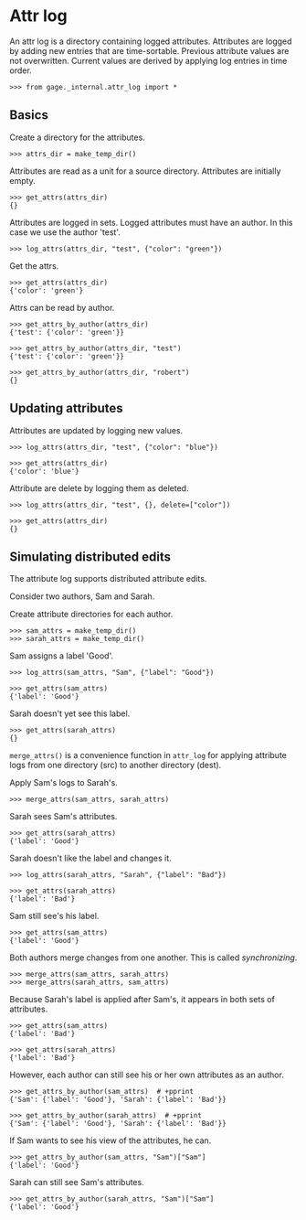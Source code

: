 # Attr log

An attr log is a directory containing logged attributes. Attributes are
logged by adding new entries that are time-sortable. Previous attribute
values are not overwritten. Current values are derived by applying log
entries in time order.

    >>> from gage._internal.attr_log import *

## Basics

Create a directory for the attributes.

    >>> attrs_dir = make_temp_dir()

Attributes are read as a unit for a source directory. Attributes are
initially empty.

    >>> get_attrs(attrs_dir)
    {}

Attributes are logged in sets. Logged attributes must have an author. In
this case we use the author 'test'.

    >>> log_attrs(attrs_dir, "test", {"color": "green"})

Get the attrs.

    >>> get_attrs(attrs_dir)
    {'color': 'green'}

Attrs can be read by author.

    >>> get_attrs_by_author(attrs_dir)
    {'test': {'color': 'green'}}

    >>> get_attrs_by_author(attrs_dir, "test")
    {'test': {'color': 'green'}}

    >>> get_attrs_by_author(attrs_dir, "robert")
    {}

## Updating attributes

Attributes are updated by logging new values.

    >>> log_attrs(attrs_dir, "test", {"color": "blue"})

    >>> get_attrs(attrs_dir)
    {'color': 'blue'}

Attribute are delete by logging them as deleted.

    >>> log_attrs(attrs_dir, "test", {}, delete=["color"])

    >>> get_attrs(attrs_dir)
    {}

## Simulating distributed edits

The attribute log supports distributed attribute edits.

Consider two authors, Sam and Sarah.

Create attribute directories for each author.

    >>> sam_attrs = make_temp_dir()
    >>> sarah_attrs = make_temp_dir()

Sam assigns a label 'Good'.

    >>> log_attrs(sam_attrs, "Sam", {"label": "Good"})

    >>> get_attrs(sam_attrs)
    {'label': 'Good'}

Sarah doesn't yet see this label.

    >>> get_attrs(sarah_attrs)
    {}

`merge_attrs()` is a convenience function in `attr_log` for applying
attribute logs from one directory (src) to another directory (dest).

Apply Sam's logs to Sarah's.

    >>> merge_attrs(sam_attrs, sarah_attrs)

Sarah sees Sam's attributes.

    >>> get_attrs(sarah_attrs)
    {'label': 'Good'}

Sarah doesn't like the label and changes it.

    >>> log_attrs(sarah_attrs, "Sarah", {"label": "Bad"})

    >>> get_attrs(sarah_attrs)
    {'label': 'Bad'}

Sam still see's his label.

    >>> get_attrs(sam_attrs)
    {'label': 'Good'}

Both authors merge changes from one another. This is called
*synchronizing*.

    >>> merge_attrs(sam_attrs, sarah_attrs)
    >>> merge_attrs(sarah_attrs, sam_attrs)

Because Sarah's label is applied after Sam's, it appears in both sets of
attributes.

    >>> get_attrs(sam_attrs)
    {'label': 'Bad'}

    >>> get_attrs(sarah_attrs)
    {'label': 'Bad'}

However, each author can still see his or her own attributes as an
author.

    >>> get_attrs_by_author(sam_attrs)  # +pprint
    {'Sam': {'label': 'Good'}, 'Sarah': {'label': 'Bad'}}

    >>> get_attrs_by_author(sarah_attrs)  # +pprint
    {'Sam': {'label': 'Good'}, 'Sarah': {'label': 'Bad'}}

If Sam wants to see his view of the attributes, he can.

    >>> get_attrs_by_author(sam_attrs, "Sam")["Sam"]
    {'label': 'Good'}

Sarah can still see Sam's attributes.

    >>> get_attrs_by_author(sarah_attrs, "Sam")["Sam"]
    {'label': 'Good'}
